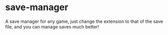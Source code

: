 # save-manager
A save manager for any game, just change the extension to that of the save file, and you can manage saves much better!

